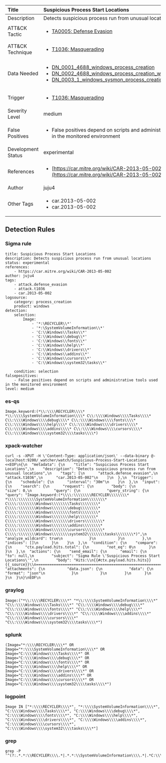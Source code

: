 | Title                | Suspicious Process Start Locations                                                                                                                                                 |
|:---------------------|:------------------------------------------------------------------------------------------------------------------------------------------------------------|
| Description          | Detects suspicious process run from unusual locations                                                                                                                                           |
| ATT&amp;CK Tactic    | <ul><li>[TA0005: Defense Evasion](https://attack.mitre.org/tactics/TA0005)</li></ul>  |
| ATT&amp;CK Technique | <ul><li>[T1036: Masquerading](https://attack.mitre.org/techniques/T1036)</li></ul>                             |
| Data Needed          | <ul><li>[DN_0001_4688_windows_process_creation](../Data_Needed/DN_0001_4688_windows_process_creation.md)</li><li>[DN_0002_4688_windows_process_creation_with_commandline](../Data_Needed/DN_0002_4688_windows_process_creation_with_commandline.md)</li><li>[DN_0003_1_windows_sysmon_process_creation](../Data_Needed/DN_0003_1_windows_sysmon_process_creation.md)</li></ul>                                                         |
| Trigger              | <ul><li>[T1036: Masquerading](../Triggers/T1036.md)</li></ul>  |
| Severity Level       | medium                                                                                                                                                 |
| False Positives      | <ul><li>False positives depend on scripts and administrative tools used in the monitored environment</li></ul>                                                                  |
| Development Status   | experimental                                                                                                                                                |
| References           | <ul><li>[https://car.mitre.org/wiki/CAR-2013-05-002](https://car.mitre.org/wiki/CAR-2013-05-002)</li></ul>                                                          |
| Author               | juju4                                                                                                                                                |
| Other Tags           | <ul><li>car.2013-05-002</li><li>car.2013-05-002</li></ul> | 

## Detection Rules

### Sigma rule

```
title: Suspicious Process Start Locations
description: Detects suspicious process run from unusual locations
status: experimental
references:
    - https://car.mitre.org/wiki/CAR-2013-05-002
author: juju4
tags:
    - attack.defense_evasion
    - attack.t1036
    - car.2013-05-002
logsource:
    category: process_creation
    product: windows
detection:
    selection:
        Image:
            - '*:\RECYCLER\\*'
            - '*:\SystemVolumeInformation\\*'
            - 'C:\\Windows\\Tasks\\*'
            - 'C:\\Windows\\debug\\*'
            - 'C:\\Windows\\fonts\\*'
            - 'C:\\Windows\\help\\*'
            - 'C:\\Windows\\drivers\\*'
            - 'C:\\Windows\\addins\\*'
            - 'C:\\Windows\\cursors\\*'
            - 'C:\\Windows\\system32\tasks\\*'
            
    condition: selection
falsepositives:
    - False positives depend on scripts and administrative tools used in the monitored environment
level: medium

```





### es-qs
    
```
Image.keyword:(*\\:\\\\RECYCLER\\\\* *\\:\\\\SystemVolumeInformation\\\\* C\\:\\\\Windows\\\\Tasks\\\\* C\\:\\\\Windows\\\\debug\\\\* C\\:\\\\Windows\\\\fonts\\\\* C\\:\\\\Windows\\\\help\\\\* C\\:\\\\Windows\\\\drivers\\\\* C\\:\\\\Windows\\\\addins\\\\* C\\:\\\\Windows\\\\cursors\\\\* C\\:\\\\Windows\\\\system32\\\\tasks\\\\*)
```


### xpack-watcher
    
```
curl -s -XPUT -H \'Content-Type: application/json\' --data-binary @- localhost:9200/_watcher/watch/Suspicious-Process-Start-Locations <<EOF\n{\n  "metadata": {\n    "title": "Suspicious Process Start Locations",\n    "description": "Detects suspicious process run from unusual locations",\n    "tags": [\n      "attack.defense_evasion",\n      "attack.t1036",\n      "car.2013-05-002"\n    ]\n  },\n  "trigger": {\n    "schedule": {\n      "interval": "30m"\n    }\n  },\n  "input": {\n    "search": {\n      "request": {\n        "body": {\n          "size": 0,\n          "query": {\n            "query_string": {\n              "query": "Image.keyword:(*\\\\:\\\\\\\\RECYCLER\\\\\\\\* *\\\\:\\\\\\\\SystemVolumeInformation\\\\\\\\* C\\\\:\\\\\\\\Windows\\\\\\\\Tasks\\\\\\\\* C\\\\:\\\\\\\\Windows\\\\\\\\debug\\\\\\\\* C\\\\:\\\\\\\\Windows\\\\\\\\fonts\\\\\\\\* C\\\\:\\\\\\\\Windows\\\\\\\\help\\\\\\\\* C\\\\:\\\\\\\\Windows\\\\\\\\drivers\\\\\\\\* C\\\\:\\\\\\\\Windows\\\\\\\\addins\\\\\\\\* C\\\\:\\\\\\\\Windows\\\\\\\\cursors\\\\\\\\* C\\\\:\\\\\\\\Windows\\\\\\\\system32\\\\\\\\tasks\\\\\\\\*)",\n              "analyze_wildcard": true\n            }\n          }\n        },\n        "indices": []\n      }\n    }\n  },\n  "condition": {\n    "compare": {\n      "ctx.payload.hits.total": {\n        "not_eq": 0\n      }\n    }\n  },\n  "actions": {\n    "send_email": {\n      "email": {\n        "to": null,\n        "subject": "Sigma Rule \'Suspicious Process Start Locations\'",\n        "body": "Hits:\\n{{#ctx.payload.hits.hits}}{{_source}}\\n================================================================================\\n{{/ctx.payload.hits.hits}}",\n        "attachments": {\n          "data.json": {\n            "data": {\n              "format": "json"\n            }\n          }\n        }\n      }\n    }\n  }\n}\nEOF\n
```


### graylog
    
```
Image:("*\\:\\\\RECYCLER\\\\*" "*\\:\\\\SystemVolumeInformation\\\\*" "C\\:\\\\Windows\\\\Tasks\\\\*" "C\\:\\\\Windows\\\\debug\\\\*" "C\\:\\\\Windows\\\\fonts\\\\*" "C\\:\\\\Windows\\\\help\\\\*" "C\\:\\\\Windows\\\\drivers\\\\*" "C\\:\\\\Windows\\\\addins\\\\*" "C\\:\\\\Windows\\\\cursors\\\\*" "C\\:\\\\Windows\\\\system32\\\\tasks\\\\*")
```


### splunk
    
```
(Image="*:\\\\RECYCLER\\\\*" OR Image="*:\\\\SystemVolumeInformation\\\\*" OR Image="C:\\\\Windows\\\\Tasks\\\\*" OR Image="C:\\\\Windows\\\\debug\\\\*" OR Image="C:\\\\Windows\\\\fonts\\\\*" OR Image="C:\\\\Windows\\\\help\\\\*" OR Image="C:\\\\Windows\\\\drivers\\\\*" OR Image="C:\\\\Windows\\\\addins\\\\*" OR Image="C:\\\\Windows\\\\cursors\\\\*" OR Image="C:\\\\Windows\\\\system32\\\\tasks\\\\*")
```


### logpoint
    
```
Image IN ["*:\\\\RECYCLER\\\\*", "*:\\\\SystemVolumeInformation\\\\*", "C:\\\\Windows\\\\Tasks\\\\*", "C:\\\\Windows\\\\debug\\\\*", "C:\\\\Windows\\\\fonts\\\\*", "C:\\\\Windows\\\\help\\\\*", "C:\\\\Windows\\\\drivers\\\\*", "C:\\\\Windows\\\\addins\\\\*", "C:\\\\Windows\\\\cursors\\\\*", "C:\\\\Windows\\\\system32\\\\tasks\\\\*"]
```


### grep
    
```
grep -P '^(?:.*.*:\\RECYCLER\\\\.*|.*.*:\\SystemVolumeInformation\\\\.*|.*C:\\\\Windows\\\\Tasks\\\\.*|.*C:\\\\Windows\\\\debug\\\\.*|.*C:\\\\Windows\\\\fonts\\\\.*|.*C:\\\\Windows\\\\help\\\\.*|.*C:\\\\Windows\\\\drivers\\\\.*|.*C:\\\\Windows\\\\addins\\\\.*|.*C:\\\\Windows\\\\cursors\\\\.*|.*C:\\\\Windows\\\\system32\\tasks\\\\.*)'
```



